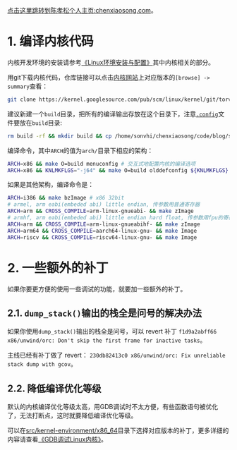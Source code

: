 [点击这里跳转到陈孝松个人主页:chenxiaosong.com](http://chenxiaosong.com/)。

# 1. 编译内核代码

内核开发环境的安装请参考[《Linux环境安装与配置》](http://chenxiaosong.com/linux/userspace-environment.html)其中内核相关的部分。

用git下载内核代码，仓库链接可以点击[内核网站](https://kernel.org/)上对应版本的`[browse] -> summary`查看：
```sh
git clone https://kernel.googlesource.com/pub/scm/linux/kernel/git/torvalds/linux.git # 国内使用googlesource仓库链接比较快
```

建议新建一个`build`目录，把所有的编译输出存放在这个目录下，注意[`.config`](https://gitee.com/chenxiaosonggitee/blog/blob/master/src/kernel-environment/x86_64/config)文件要放在`build`目录:
```sh
rm build -rf && mkdir build && cp /home/sonvhi/chenxiaosong/code/blog/src/kernel-environment/x86_64/config build/.config
```

编译命令，其中`ARCH`的值为`arch/`目录下相应的架构：
```sh
ARCH=x86 && make O=build menuconfig # 交互式地配置内核的编译选项
ARCH=x86 && KNLMKFLGS="-j64" && make O=build olddefconfig ${KNLMKFLGS} && make O=build bzImage ${KNLMKFLGS} && make O=build modules ${KNLMKFLGS} && make O=build modules_install INSTALL_MOD_PATH=mod ${KNLMKFLGS}
```

如果是其他架构，编译命令是：
```sh
ARCH=i386 && make bzImage # x86 32bit
# armel, arm eabi(embeded abi) little endian, 传参数用普通寄存器
ARCH=arm && CROSS_COMPILE=arm-linux-gnueabi- && make zImage
# armhf, arm eabi(embeded abi) little endian hard float, 传参数用fpu的寄存器，浮点运算性能更高
ARCH=arm && CROSS_COMPILE=arm-linux-gnueabihf- && make zImage
ARCH=arm64 && CROSS_COMPILE=aarch64-linux-gnu- && make Image
ARCH=riscv && CROSS_COMPILE=riscv64-linux-gnu- && make Image
```

# 2. 一些额外的补丁

如果你要更方便的使用一些调试的功能，就要加一些额外的补丁。

## 2.1. `dump_stack()`输出的栈全是问号的解决办法

如果你使用`dump_stack()`输出的栈全是问号，可以 revert 补丁 `f1d9a2abff66 x86/unwind/orc: Don't skip the first frame for inactive tasks`。

主线已经有补丁做了 revert： `230db82413c0 x86/unwind/orc: Fix unreliable stack dump with gcov`。

## 2.2. 降低编译优化等级

默认的内核编译优化等级太高，用GDB调试时不太方便，有些函数语句被优化了，无法打断点，这时就要降低编译优化等级。

可以在[src/kernel-environment/x86_64](https://gitee.com/chenxiaosonggitee/blog/tree/master/src/kernel-environment/x86_64)目录下选择对应版本的补丁，更多详细的内容请查看[《GDB调试Linux内核》](http://chenxiaosong.com/kernel/kernel-gdb.html)。
